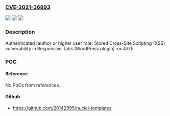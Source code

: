 ### [CVE-2021-36893](https://cve.mitre.org/cgi-bin/cvename.cgi?name=CVE-2021-36893)
![](https://img.shields.io/static/v1?label=Product&message=Responsive%20Tabs%20(WordPress%20plugin)&color=blue)
![](https://img.shields.io/static/v1?label=Version&message=%3C%3D%204.0.5%3C%3D%204.0.5%20&color=brighgreen)
![](https://img.shields.io/static/v1?label=Vulnerability&message=CWE-79%20Cross-site%20Scripting%20(XSS)&color=brighgreen)

### Description

Authenticated (author or higher user role) Stored Cross-Site Scripting (XSS) vulnerability in Responsive Tabs (WordPress plugin) <= 4.0.5

### POC

#### Reference
No PoCs from references.

#### Github
- https://github.com/20142995/nuclei-templates

